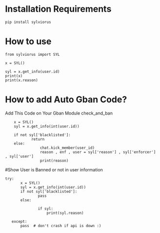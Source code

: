 # Installation Requirements
```
pip install sylviorus
```

# How to use


```
from sylviorus import SYL

x = SYL()

syl = x.get_info(user.id)
print(x)
print(x.reason)

```


# How to add Auto Gban Code?

Add This Code on Your Gban Module check_and_ban

```
    x = SYL()
    syl = x.get_info(int(user.id))
    
    if not syl['blacklisted']:
            return        
    else:
                chat.kick_member(user_id)
                reason , enf , user = syl['reason'] , syl['enforcer'] , syl['user']
                print(reason)
 ```
 
 #Show User is Banned or not in user information
 
 ```
 try:
        x = SYL()
        syl = x.get_info(int(user.id))
        if not syl['blacklisted']:
                pass
        else:
                 
                if syl:
                    print(syl.reason)
        
    except:
        pass  # don't crash if api is down :)          

```
